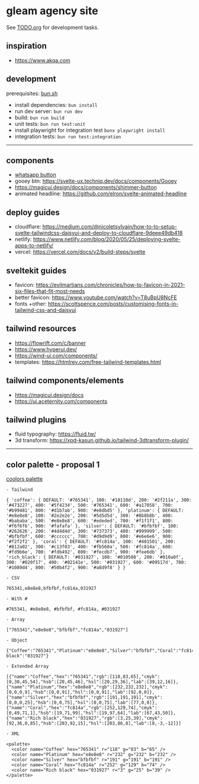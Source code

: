 # gleam agency site

See [TODO.org](TODO.org) for development tasks.


## inspiration

- https://www.akqa.com

## development

prerequisites: [bun.sh](https://bun.sh)

- install dependencies: `bun install`
- run dev server: `bun run dev`
- build: `bun run build`
- unit tests: `bun run test:unit`
- install playwright for integration test `bunx playwright install`
- integration tests: `bun run test:integration`

---

## components

- [whatsapp button](https://codepen.io/demoonkevin/pen/MvPEpV)
- gooey btn: https://svelte-ux.techniq.dev/docs/components/Gooey
- https://magicui.design/docs/components/shimmer-button
- animated headline: https://github.com/elron/svelte-animated-headline

## deploy guides

- cloudflare: https://medium.com/@nicoletsylvain/how-to-to-setup-svelte-tailwindcss-daisyui-and-deploy-to-cloudflare-9deee49db418
- netlify: https://www.netlify.com/blog/2020/05/25/deploying-svelte-apps-to-netlify/
- vercel: https://vercel.com/docs/v2/build-steps/svelte

## sveltekit guides

- favicon: https://evilmartians.com/chronicles/how-to-favicon-in-2021-six-files-that-fit-most-needs
- better favicon: https://www.youtube.com/watch?v=T8uBpU8NcFE
- fonts +other: https://scottspence.com/posts/customising-fonts-in-tailwind-css-and-daisyui

## tailwind resources

- https://flowrift.com/c/banner
- https://www.hyperui.dev/
- https://wind-ui.com/components/
- templates: https://htmlrev.com/free-tailwind-templates.html

## tailwind components/elements

- https://magicui.design/docs
- https://ui.aceternity.com/components


## tailwind plugins

- fluid typography: https://fluid.tw/
- 3d transform: https://xpd-kasun.github.io/tailwind-3dtransform-plugin/

---

## color palette - proposal 1

[coolors palette](https://coolors.co/ee6352-08b2e3-efe9f4-57a773-484d6d)

```
- Tailwind

{ 'coffee': { DEFAULT: '#765341', 100: '#18110d', 200: '#2f211a', 300: '#473227', 400: '#5f4234', 500: '#765341', 600: '#a17058', 700: '#b99481', 800: '#d1b7ab', 900: '#e8dbd5' }, 'platinum': { DEFAULT: '#e8e8e8', 100: '#2e2e2e', 200: '#5d5d5d', 300: '#8b8b8b', 400: '#bababa', 500: '#e8e8e8', 600: '#ededed', 700: '#f1f1f1', 800: '#f6f6f6', 900: '#fafafa' }, 'silver': { DEFAULT: '#bfbfbf', 100: '#262626', 200: '#4d4d4d', 300: '#737373', 400: '#999999', 500: '#bfbfbf', 600: '#cccccc', 700: '#d9d9d9', 800: '#e6e6e6', 900: '#f2f2f2' }, 'coral': { DEFAULT: '#fc814a', 100: '#401501', 200: '#812a02', 300: '#c13f03', 400: '#fb560a', 500: '#fc814a', 600: '#fd9b6e', 700: '#fdb492', 800: '#fecdb7', 900: '#fee6db' }, 'rich_black': { DEFAULT: '#031927', 100: '#010508', 200: '#010a0f', 300: '#020f17', 400: '#02141e', 500: '#031927', 600: '#09517d', 700: '#1089d4', 800: '#50b4f2', 900: '#a8d9f8' } }

- CSV

765341,e8e8e8,bfbfbf,fc814a,031927

- With #

#765341, #e8e8e8, #bfbfbf, #fc814a, #031927

- Array

["765341","e8e8e8","bfbfbf","fc814a","031927"]

- Object

{"Coffee":"765341","Platinum":"e8e8e8","Silver":"bfbfbf","Coral":"fc814a","Rich black":"031927"}

- Extended Array

[{"name":"Coffee","hex":"765341","rgb":[118,83,65],"cmyk":[0,30,45,54],"hsb":[20,45,46],"hsl":[20,29,36],"lab":[39,12,16]},{"name":"Platinum","hex":"e8e8e8","rgb":[232,232,232],"cmyk":[0,0,0,9],"hsb":[0,0,91],"hsl":[0,0,91],"lab":[92,0,0]},{"name":"Silver","hex":"bfbfbf","rgb":[191,191,191],"cmyk":[0,0,0,25],"hsb":[0,0,75],"hsl":[0,0,75],"lab":[77,0,0]},{"name":"Coral","hex":"fc814a","rgb":[252,129,74],"cmyk":[0,49,71,1],"hsb":[19,71,99],"hsl":[19,97,64],"lab":[67,43,50]},{"name":"Rich black","hex":"031927","rgb":[3,25,39],"cmyk":[92,36,0,85],"hsb":[203,92,15],"hsl":[203,86,8],"lab":[8,-3,-12]}]

- XML

<palette>
  <color name="Coffee" hex="765341" r="118" g="83" b="65" />
  <color name="Platinum" hex="e8e8e8" r="232" g="232" b="232" />
  <color name="Silver" hex="bfbfbf" r="191" g="191" b="191" />
  <color name="Coral" hex="fc814a" r="252" g="129" b="74" />
  <color name="Rich black" hex="031927" r="3" g="25" b="39" />
</palette>
```

